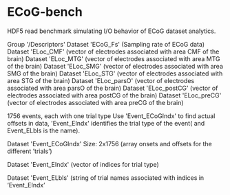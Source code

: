 ECoG-bench
=======

HDF5 read benchmark simulating I/O behavior of ECoG dataset analytics.

Group '/Descriptors'
Dataset 'ECoG_Fs'
(Sampling rate of ECoG data)
Dataset 'ELoc_CMF'
(vector of electrodes associated with area CMF of the brain)
Dataset 'ELoc_MTG'
(vector of electrodes associated with area MTG of the brain)
Dataset 'ELoc_SMG'
(vector of electrodes associated with area SMG of the brain)
Dataset 'ELoc_STG'
(vector of electrodes associated with area STG of the brain)
Dataset 'ELoc_parsO'
(vector of electrodes associated with area parsO of the brain)
Dataset 'ELoc_postCG'
(vector of electrodes associated with area postCG of the brain)
Dataset 'ELoc_preCG'
(vector of electrodes associated with area preCG of the brain)

1756 events, each with one trial type
Use 'Event_ECoGIndx' to find actual offsets in data, 'Event_EIndx' identifies the trial type of the event( and Event_ELbls is the name).

Dataset 'Event_ECoGIndx'
Size: 2x1756 (array onsets and offsets for the different ’trials’)

Dataset 'Event_EIndx'
(vector of indices for trial type)

Dataset 'Event_ELbls'
(string of trial names associated with indices in ‘Event_EIndx’
